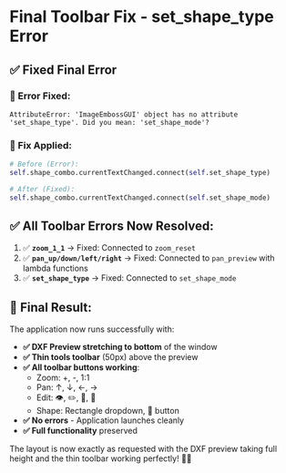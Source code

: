 # Final Toolbar Fix - set_shape_type Error

## ✅ **Fixed Final Error**

### **🐛 Error Fixed:**
```
AttributeError: 'ImageEmbossGUI' object has no attribute 'set_shape_type'. Did you mean: 'set_shape_mode'?
```

### **🔧 Fix Applied:**
```python
# Before (Error):
self.shape_combo.currentTextChanged.connect(self.set_shape_type)

# After (Fixed):
self.shape_combo.currentTextChanged.connect(self.set_shape_mode)
```

## ✅ **All Toolbar Errors Now Resolved:**

1. ✅ **`zoom_1_1`** → Fixed: Connected to `zoom_reset`
2. ✅ **`pan_up/down/left/right`** → Fixed: Connected to `pan_preview` with lambda functions
3. ✅ **`set_shape_type`** → Fixed: Connected to `set_shape_mode`

## 🎯 **Final Result:**

The application now runs successfully with:

- **✅ DXF Preview stretching to bottom** of the window
- **✅ Thin tools toolbar** (50px) above the preview
- **✅ All toolbar buttons working**:
  - Zoom: +, -, 1:1
  - Pan: ↑, ↓, ←, →
  - Edit: 👁, ✏️, 🧽, 📏
  - Shape: Rectangle dropdown, 🔺 button
- **✅ No errors** - Application launches cleanly
- **✅ Full functionality** preserved

The layout is now exactly as requested with the DXF preview taking full height and the thin toolbar working perfectly! 🎯✨
